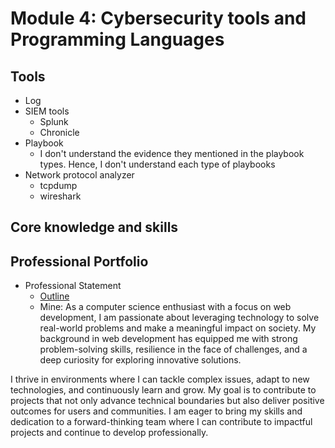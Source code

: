 # Module 4: Cybersecurity tools and Programming Languages

## Tools

- Log
- SIEM tools
  - Splunk
  - Chronicle
- Playbook
  - I don't understand the evidence they mentioned in the playbook types. Hence, I don't understand each type of playbooks
- Network protocol analyzer
  - tcpdump
  - wireshark

## Core knowledge and skills

## Professional Portfolio

- Professional Statement
  - [Outline](https://docs.google.com/document/d/12fvZXSrCHs2cE9GUNkc0ypfCb77QdKVFnofQ4aBuxFU/template/preview)
  - Mine: As a computer science enthusiast with a focus on web development, I am passionate about leveraging technology to solve real-world problems and make a meaningful impact on society. My background in web development has equipped me with strong problem-solving skills, resilience in the face of challenges, and a deep curiosity for exploring innovative solutions.

I thrive in environments where I can tackle complex issues, adapt to new technologies, and continuously learn and grow. My goal is to contribute to projects that not only advance technical boundaries but also deliver positive outcomes for users and communities. I am eager to bring my skills and dedication to a forward-thinking team where I can contribute to impactful projects and continue to develop professionally.


